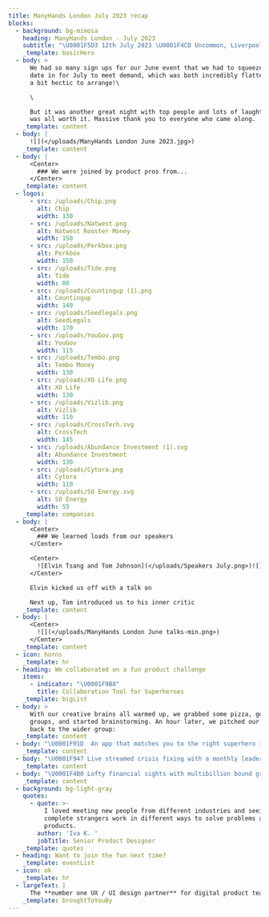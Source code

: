 ```yaml
---
title: ManyHands London July 2023 recap
blocks:
  - background: bg-mimosa
    heading: ManyHands London - July 2023
    subtitle: "\U0001F5D3️ 12th July 2023 \U0001F4CD Uncommon, Liverpool Street"
    _template: basicHero
  - body: >
      We had so many sign ups for our June event that we had to squeeze an extra
      date in for July to meet demand, which was both incredibly flattering and
      a bit hectic to arrange!\

      \

      But it was another great night with top people and lots of laughter so it
      was all worth it. Massive thank you to everyone who came along.
    _template: content
  - body: |
      ![](</uploads/ManyHands London June 2023.jpg>)
    _template: content
  - body: |
      <Center>
        ### We were joined by product pros from...
      </Center>
    _template: content
  - logos:
      - src: /uploads/Chip.png
        alt: Chip
        width: 130
      - src: /uploads/Natwest.png
        alt: Natwest Rooster Money
        width: 150
      - src: /uploads/Perkbox.png
        alt: Perkbox
        width: 150
      - src: /uploads/Tide.png
        alt: Tide
        width: 80
      - src: /uploads/Countingup (1).png
        alt: Countingup
        width: 140
      - src: /uploads/Seedlegals.png
        alt: SeedLegals
        width: 170
      - src: /uploads/YouGov.png
        alt: YouGov
        width: 115
      - src: /uploads/Tembo.png
        alt: Tembo Money
        width: 130
      - src: /uploads/XO Life.png
        alt: XO Life
        width: 130
      - src: /uploads/Vizlib.png
        alt: Vizlib
        width: 110
      - src: /uploads/CrossTech.svg
        alt: CrossTech
        width: 145
      - src: /uploads/Abundance Investment (1).svg
        alt: Abundance Investment
        width: 130
      - src: /uploads/Cytora.png
        alt: Cytora
        width: 110
      - src: /uploads/SO Energy.svg
        alt: SO Energy
        width: 55
    _template: companies
  - body: |
      <Center>
        ### We learned loads from our speakers
      </Center>

      <Center>
        ![Elvin Tsang and Tom Johnson](</uploads/Speakers July.png>)![]()
      </Center>

      Elvin kicked us off with a talk on 

      Next up, Tom introduced us to his inner critic 
    _template: content
  - body: |
      <Center>
        ![](</uploads/ManyHands London June talks-min.png>)
      </Center>
    _template: content
  - icon: horns
    _template: hr
  - heading: We collaborated on a fun product challenge
    items:
      - indicator: "\U0001F9B8"
        title: Collaboration Tool for Superheroes
    _template: bigList
  - body: >
      With our creative brains all warmed up, we grabbed some pizza, got into
      groups, and started brainstorming. An hour later, we pitched our ideas
      back to the wider group:
    _template: content
  - body: "\U0001F91D  An app that matches you to the right superhero in the right place at the right time via complex global monitoring channels\n"
    _template: content
  - body: "\U0001F947 Live streamed crisis fixing with a monthly leaderboard for superheroes looking to improve their global rep\n"
    _template: content
  - body: "\U0001F4B0 Lofty financial sights with multibillion bound growth in the first year (and room to 10x by expansion across the universe)\n"
    _template: content
  - background: bg-light-gray
    quotes:
      - quote: >-
          I loved meeting new people from different industries and seeing how
          complete strangers work in different ways to solve problems and create
          products. 
        author: 'Iva K. '
        jobTitle: Senior Product Designer
    _template: quotes
  - heading: Want to join the fun next time?
    _template: eventList
  - icon: ok
    _template: hr
  - largeText: |
      The **number one UX / UI design partner** for digital product teams
    _template: broughtToYouBy
---
```





